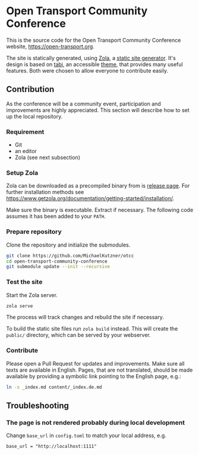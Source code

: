 # Open Transport Community Conference
This is the source code for the Open Transport Community Conference website, https://open-transport.org.

The site is statically generated, using [Zola](https://www.getzola.org/), a [static site generator](https://jamstack.org/generators/).
It's design is based on [tabi](https://github.com/welpo/tabi), an accessible [theme](https://www.getzola.org/themes/), that provides many useful features.
Both were chosen to allow everyone to contribute easily.

## Contribution
As the conference will be a community event, participation and improvements are highly appreciated.
This section will describe how to set up the local repository.

### Requirement
* Git
* an editor
* Zola (see next subsection)

### Setup Zola
Zola can be downloaded as a precompiled binary from is [release page](https://github.com/getzola/zola/releases).
For further installation methods see https://www.getzola.org/documentation/getting-started/installation/.

Make sure the binary is executable.
Extract if necessary.
The following code assumes it has been added to your `PATH`.

### Prepare repository
Clone the repository and initialize the submodules.

```sh
git clone https://github.com/MichaelKutzner/otcc
cd open-transport-community-conference
git submodule update --init --recursive
```

### Test the site
Start the Zola server.

```sh
zola serve
```

The process will track changes and rebuild the site if necessary.

To build the static site files run `zola build` instead.
This will create the `public/` directory, which can be served by your webserver.

### Contribute
Please open a Pull Request for updates and improvements.
Make sure all texts are available in English.
Pages, that are not translated, should be made available by providing a symbolic link pointing to the English page, e.g.:

```sh
ln -s _index.md content/_index.de.md
```

## Troubleshooting

### The page is not rendered probably during local development
Change `base_url` in `config.toml` to match your local address, e.g.

```
base_url = "http://localhost:1111"
```
